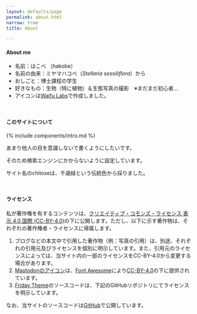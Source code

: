 ```yaml
---
layout: defaults/page
permalink: about.html
narrow: true
title: About

---
```


#### About me

- 名前：はこべ （hakobe）
- 名前の由来：ミヤマハコベ（*Stellaria sessiliflora*）から
- おしごと：博士課程の学生
- 好きなもの：生物（特に植物）＆生態写真の撮影　※まだまだ初心者…
- アイコンは[Waifu Labs](https://waifulabs.com)で作成しました。

<br>

#### このサイトについて

{% include components/intro.md %}

あまり他人の目を意識しないで書くようにしたいです。

そのため検索エンジンにかからないように設定しています。

サイト名のchitoseは、千歳緑という伝統色から採りました。

<br>

#### ライセンス

私が著作権を有するコンテンツは、[クリエイティブ・コモンズ・ライセンス 表示 4.0 国際 (CC-BY-4.0)](https://creativecommons.org/licenses/by/4.0/deed.en)の下に公開します。ただし、以下に示す著作物は、それぞれの著作権者・ライセンスに帰属します。

1. ブログなどの本文中で引用した著作物（例：写真の引用）は、別途、それぞれの引用元及びライセンスを個別に明示しています。また、引用元のライセンスによっては、当サイト内の一部のライセンスをCC-BY-4.0から変更する場合があります。
2. [Mastodonのアイコン](https://commons.wikimedia.org/wiki/File:Font_Awesome_5_brands_mastodon.svg)は、[Font Awesome](https://fontawesome.com)により[CC-BY-4.0](https://creativecommons.org/licenses/by/4.0/deed.en)の下に提供されています。
3. [Friday Theme](https://sfreytag.github.io/friday-theme/)のソースコードは、下記のGitHubリポジトリにてライセンスを明示しています。

なお、当サイトのソースコードは[GitHub](https://github.com/hakobera-ss/hakobera-ss.github.io)で公開しています。

